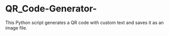 # QR_Code-Generator-
This Python script generates a QR code with custom text and saves it as an image file. 
